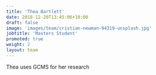 ```yaml
---
title: 'Thea Bartlett'
date: 2018-12-20T13:45:06+10:00
draft: false
image: 'images/team/cristian-newman-94319-unsplash.jpg'
jobtitle: 'Masters Student'
promoted: true
weight: 2
layout: team
---
```


Thea uses GCMS for her research
